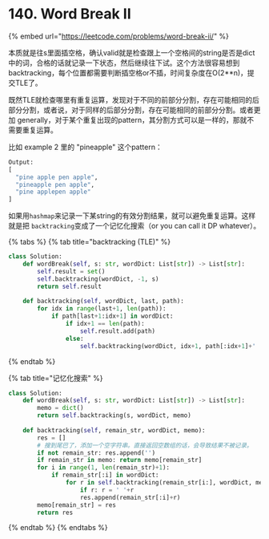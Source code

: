 # 140. Word Break II

{% embed url="https://leetcode.com/problems/word-break-ii/" %}

本质就是往s里面插空格，确认valid就是检查跟上一个空格间的string是否是dict中的词，合格的话就记录一下状态，然后继续往下试。这个方法很容易想到backtracking，每个位置都需要判断插空格or不插，时间复杂度在O\(2\*\*n\)，提交TLE了。

既然TLE就检查哪里有重复运算，发现对于不同的前部分分割，存在可能相同的后部分分割，或者说，对于同样的后部分分割，存在可能相同的前部分分割。或者更加 generally，对于某个重复出现的pattern，其分割方式可以是一样的，那就不需要重复运算。

比如 example 2 里的 "pineapple" 这个pattern：

```python
Output:
[
  "pine apple pen apple",
  "pineapple pen apple",
  "pine applepen apple"
]
```

如果用`hashmap`来记录一下某string的有效分割结果，就可以避免重复运算。这样就是把 `backtracking`变成了一个记忆化搜索（or you can call it DP whatever）。

{% tabs %}
{% tab title="backtracking \(TLE\)" %}
```python
class Solution:
    def wordBreak(self, s: str, wordDict: List[str]) -> List[str]:
        self.result = set()
        self.backtracking(wordDict, -1, s)
        return self.result
        
    def backtracking(self, wordDict, last, path):
        for idx in range(last+1, len(path)):
            if path[last+1:idx+1] in wordDict:
                if idx+1 == len(path):
                    self.result.add(path)
                else:
                    self.backtracking(wordDict, idx+1, path[:idx+1]+' '+path[idx+1:])
```
{% endtab %}

{% tab title="记忆化搜索" %}
```python
class Solution:
    def wordBreak(self, s: str, wordDict: List[str]) -> List[str]:
        memo = dict()
        return self.backtracking(s, wordDict, memo)
        
    def backtracking(self, remain_str, wordDict, memo):
        res = []
        # 搜到尾巴了，添加一个空字符串。直接返回空数组的话，会导致结果不被记录。
        if not remain_str: res.append('')
        if remain_str in memo: return memo[remain_str]
        for i in range(1, len(remain_str)+1):
            if remain_str[:i] in wordDict: 
                for r in self.backtracking(remain_str[i:], wordDict, memo): 
                    if r: r = ' '+r
                    res.append(remain_str[:i]+r)
        memo[remain_str] = res
        return res

```
{% endtab %}
{% endtabs %}

